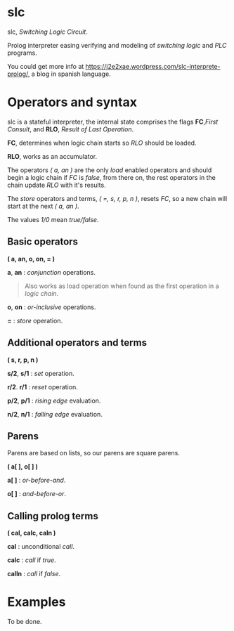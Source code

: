 # slc
slc, *Switching Logic Circuit*.

Prolog interpreter easing verifying and modeling of *switching logic* and *PLC* programs.


You could get more info at https://j2e2xae.wordpress.com/slc-interprete-prolog/, a blog in spanish language.

# Operators and syntax
slc is a stateful interpreter, the internal state comprises the flags **FC**,*First Consult*, and **RLO**, *Result of Last Operation*.

**FC**, determines when logic chain starts so *RLO* should be loaded.

**RLO**, works as an accumulator.

The operators *( a, an )* are the only *load* enabled operators and should begin a logic chain if *FC* is *false*, from there on, the rest operators in the chain update *RLO* with it's results.

The *store* operators and terms, *( =, s, r, p, n )*, resets *FC*, so a new chain will start at the next *( a, an )*.

The values *1/0* mean *true/false*. 

## Basic operators
**( a, an, o, on, = )**

**a**, **an** : *conjunction* operations.
>Also works as load operation when found as the first operation in a *logic chain*.

**o**, **on** : *or-inclusive* operations.

**=** : *store* operation.


## Additional operators and terms
**( s, r, p, n )**

**s/2**, **s/1** : *set* operation.

**r/2**. **r/1** : *reset* operation.


**p/2**, **p/1** : *rising edge* evaluation.

**n/2**, **n/1** : *falling edge* evaluation.


## Parens
Parens are based on lists, so our parens are square parens.

**( a[ ], o[ ] )**

**a[ ]** : *or-before-and*.

**o[ ]** : *and-before-or*.


## Calling prolog terms
**( cal, calc, caln )**

**cal** : unconditional *call*.

**calc** : *call* if *true*.

**calln** : *call* if *false*.

# Examples
To be done.
